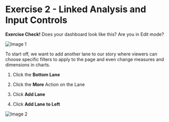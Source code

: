 # Exercise 2 - Linked Analysis and Input Controls
**Exercise Check!** Does your dashboard look like this? Are you in Edit mode?

![Image 1](https://user-images.githubusercontent.com/90856848/138132038-7cef31ce-bbb0-4a69-a906-32bf36a4b13e.png)

To start off, we want to add another lane to our story where viewers can choose specific filters to apply to the page and even change measures and dimensions in charts.

1. Click the **Bottom Lane**

2. Click the **More** Action on the Lane

3. Click **Add Lane**

4. Click **Add Lane to Left**

![Image 2](https://user-images.githubusercontent.com/90856848/138132238-b0da38cb-6adb-4d07-bbe4-3446f5ffe1f3.png)

